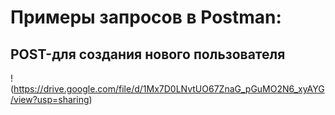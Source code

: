 # Примеры запросов в Postman:
## POST-для создания нового пользователя
!(https://drive.google.com/file/d/1Mx7D0LNvtUO67ZnaG_pGuMO2N6_xyAYG/view?usp=sharing)
